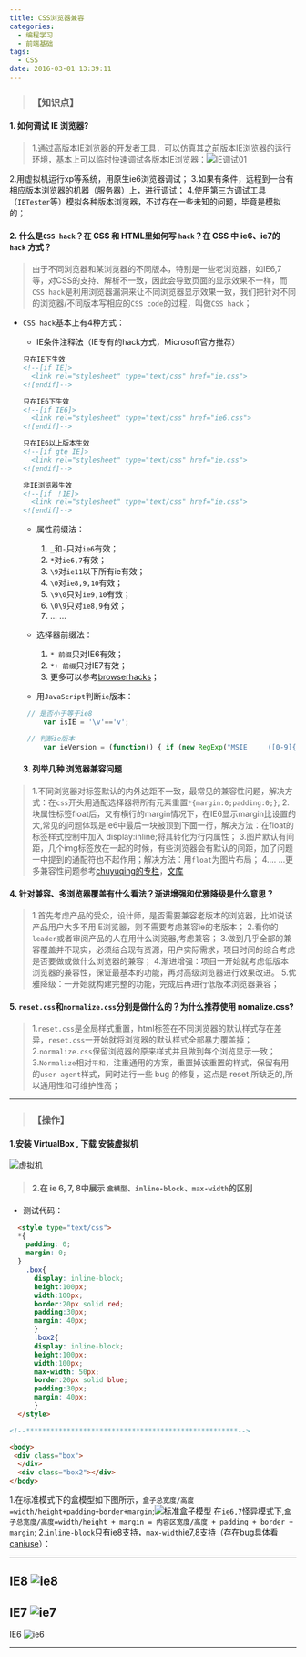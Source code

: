 ```yaml
---
title: CSS浏览器兼容
categories:
  - 编程学习
  - 前端基础
tags:
  - CSS
date: 2016-03-01 13:39:11
---
```

>### 【知识点】

#### **1. 如何调试 IE 浏览器?**
> 1.通过高版本IE浏览器的开发者工具，可以仿真其之前版本IE浏览器的运行环境，基本上可以临时快速调试各版本IE浏览器：![IE调试01][1]
<!--more-->
2.用虚拟机运行xp等系统，用原生ie6浏览器调试；
3.如果有条件，远程到一台有相应版本浏览器的机器（服务器）上，进行调试；
4.使用第三方调试工具（`IETester`等）模拟各种版本浏览器，不过存在一些未知的问题，毕竟是模拟的；

#### **2. 什么是`CSS hack`？在 CSS 和 HTML里如何写 `hack`？在 CSS 中 ie6、ie7的 `hack` 方式？**
> 由于不同浏览器和某浏览器的不同版本，特别是一些老浏览器，如IE6,7等，对CSS的支持、解析不一致，因此会导致页面的显示效果不一样，而`CSS hack`是利用浏览器漏洞来让不同浏览器显示效果一致，我们把针对不同的浏览器/不同版本写相应的`CSS code`的过程，叫做`CSS hack`；

* `CSS hack`基本上有4种方式：
  * IE条件注释法（IE专有的hack方式，Microsoft官方推荐）

  ```html
  只在IE下生效
  <!--[if IE]>
    <link rel="stylesheet" type="text/css" href="ie.css">
  <![endif]-->

  只在IE6下生效
  <!--[if IE6]>
    <link rel="stylesheet" type="text/css" href="ie6.css">
  <![endif]-->

  只在IE6以上版本生效
  <!--[if gte IE]>
    <link rel="stylesheet" type="text/css" href="ie.css">
  <![endif]-->

  非IE浏览器生效
  <!--[if ！IE]>
    <link rel="stylesheet" type="text/css" href="ie.css">
  <![endif]-->  

  ```
  * 属性前缀法：

    1. `_`和`-`只对`ie6`有效；
    2. `*`对`ie6,7`有效；
    3. `\9`对`ie11`以下所有ie有效；
    4. `\0`对`ie8,9,10`有效；
    5. `\9\0`只对`ie9,10`有效；
    6. `\0\9`只对`ie8,9`有效；
    7. ... ...

  * 选择器前缀法：
    1. `* 前缀`只对IE6有效；
    2. `*+ 前缀`只对IE7有效；
    3. 更多可以参考[browserhacks][2]；

  * 用`JavaScript`判断`ie`版本：

   ```javascript
    // 是否小于等于ie8
        var isIE = '\v'=='v';

    // 判断ie版本
        var ieVersion = (function() { if (new RegExp("MSIE     ([0-9]{1,}[\.0-9]{0,})").exec(navigator.userAgent) != null) { return parseFloat( RegExp.$1 ); } else { return false; } })();
   ```


  #### **3. 列举几种 浏览器兼容问题**
> 1.不同浏览器对标签默认的内外边距不一致，最常见的兼容性问题，解决方式：在`css`开头用通配选择器将所有元素重置`*{margin:0;padding:0;}`;
2.块属性标签float后，又有横行的margin情况下，在IE6显示margin比设置的大,常见的问题体现是ie6中最后一块被顶到下面一行，解决方法：在float的标签样式控制中加入 display:inline;将其转化为行内属性；
3.图片默认有间距，几个img标签放在一起的时候，有些浏览器会有默认的间距，加了问题一中提到的通配符也不起作用；解决方法：用`float`为图片布局；
4.... ...更多兼容性问题参考[chuyuqing的专栏][3]，[文库][4]

#### **4. 针对兼容、多浏览器覆盖有什么看法？渐进增强和优雅降级是什么意思？**
> 1.首先考虑产品的受众，设计师，是否需要兼容老版本的浏览器，比如说该产品用户大多不用IE浏览器，则不需要考虑兼容ie的老版本；
2.看你的`leader`或者审阅产品的人在用什么浏览器,考虑兼容；
3.做到几乎全部的兼容覆盖并不现实，必须结合现有资源，用户实际需求，项目时间的综合考虑是否要做或做什么浏览器的兼容；
4.渐进增强：项目一开始就考虑低版本浏览器的兼容性，保证最基本的功能，再对高级浏览器进行效果改进。
5.优雅降级：一开始就构建完整的功能，完成后再进行低版本浏览器兼容；

#### **5. `reset.css`和`normalize.css`分别是做什么的？为什么推荐使用 nomalize.css?**
> 1.`reset.css`是全局样式重置，html标签在不同浏览器的默认样式存在差异，`reset.css`一开始就将浏览器的默认样式全部暴力覆盖掉；
2.`normalize.css`保留浏览器的原来样式并且做到每个浏览显示一致；
3.`Normalize`相对`平和`，注重通用的方案，重置掉该重置的样式，保留有用的`user agent`样式，同时进行一些 bug 的修复，这点是 reset 所缺乏的,所以通用性和可维护性高；


---
>### 【操作】

#### 1.安装 VirtualBox , 下载 安装虚拟机
![虚拟机][5]
> #### 2.在 ie 6, 7, 8中展示 `盒模型`、`inline-block`、`max-width`的区别

* 测试代码：
``` html
  <style type="text/css">
  *{
  	padding: 0;
  	margin: 0;
  }
    .box{
      display: inline-block;
      height:100px;
      width:100px;
      border:20px solid red;
      padding:30px;
      margin: 40px;
      }
      .box2{
      display: inline-block;
      height:100px;
      width:100px;
      max-width: 50px;
      border:20px solid blue;
      padding:30px;
      margin: 40px;
      }
  </style>

<!--****************************************************-->

<body>
 <div class="box">
  </div>
  <div class="box2"></div>
</body>

```
1.在标准模式下的盒模型如下图所示，`盒子总宽度/高度=width/height+padding+border+margin`;![标准盒子模型][6]
在`ie6,7`怪异模式下,`盒子总宽度/高度=width/height + margin = 内容区宽度/高度 + padding + border + margin`;
2.`inline-block`只有ie8支持，`max-width`ie7,8支持（存在bug具体看[caniuse][7]）：

---
IE8
![ie8][8]
---
IE7
![ie7][9]
---
IE6
![ie6][10]


  [1]: http://7xr868.com1.z0.glb.clouddn.com/task13IE%E5%BC%80%E5%8F%91%E8%80%85.png
  [2]: http://browserhacks.com/
  [3]: http://blog.csdn.net/chuyuqing/article/details/37561313
  [4]: http://wenku.baidu.com/link?url=ysYAKTQTyuudp9fU8sLvVr-VlGdJvCrHFWRpN8RcJSo0hxw-XnBJ_zhiHVudTy7Mq3AQSM6TEmCMDFaS4CNrS2NXGkokWmvU9gKGFaqxVYe
  [5]: http://7xr868.com1.z0.glb.clouddn.com/task13Win_XP.png
  [6]: http://7xr868.com1.z0.glb.clouddn.com/task13ie8%E6%A0%87%E5%87%86%E5%92%8C%E6%A8%A1%E5%9E%8B.png
  [7]: http://caniuse.com/#search=max-width
  [8]: http://7xr868.com1.z0.glb.clouddn.com/task13inline-block-ie8.png
  [9]: http://7xr868.com1.z0.glb.clouddn.com/task13inline-block-ie7.png
  [10]: http://7xr868.com1.z0.glb.clouddn.com/task13ie6.png

---
